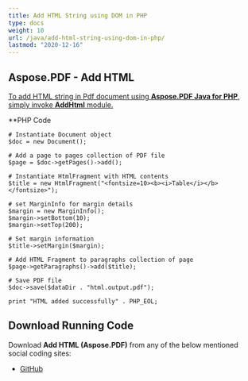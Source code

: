 ```yaml
---
title: Add HTML String using DOM in PHP
type: docs
weight: 10
url: /java/add-html-string-using-dom-in-php/
lastmod: "2020-12-16"
---
```



## Aspose.PDF - Add HTML
<ins>To add HTML string in Pdf document using **Aspose.PDF Java for PHP**, simply invoke **AddHtml** module.

**PHP Code
```
# Instantiate Document object
$doc = new Document();

# Add a page to pages collection of PDF file
$page = $doc->getPages()->add();

# Instantiate HtmlFragment with HTML contents
$title = new HtmlFragment("<fontsize=10><b><i>Table</i></b></fontsize>");

# set MarginInfo for margin details
$margin = new MarginInfo();
$margin->setBottom(10);
$margin->setTop(200);

# Set margin information
$title->setMargin($margin);

# Add HTML Fragment to paragraphs collection of page
$page->getParagraphs()->add($title);

# Save PDF file
$doc->save($dataDir . "html.output.pdf");

print "HTML added successfully" . PHP_EOL;

```


## Download Running Code
Download **Add HTML (Aspose.PDF)** from any of the below mentioned social coding sites:

- [GitHub](https://github.com/aspose-pdf/Aspose.PDF-for-Java/blob/master/Plugins/Aspose_Pdf_Java_for_PHP/src/Aspose/Pdf/WorkingWithText/AddHtml.php)
